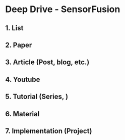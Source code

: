 # Deep Drive - SensorFusion

## 1.  List

## 2. Paper





## 3. Article (Post, blog, etc.)

## 4. Youtube 

## 5.  Tutorial (Series, )

## 6.  Material 

## 7.  Implementation (Project)







